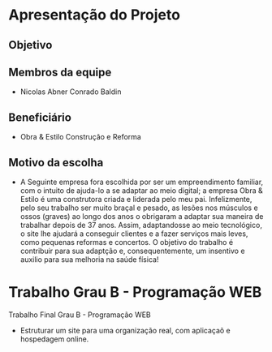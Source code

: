 # Apresentação do Projeto
## Objetivo
## Membros da equipe
- Nicolas Abner Conrado Baldin
## Beneficiário
- Obra & Estilo Construção e Reforma
## Motivo da escolha
- A Seguinte empresa fora escolhida por ser um empreendimento familiar, com o intuito de ajuda-lo a se adaptar ao meio digital; a empresa Obra & Estilo é uma construtora criada e liderada pelo meu pai. Infelizmente, pelo seu trabalho ser muito braçal e pesado, as lesões nos músculos e ossos (graves) ao longo dos anos o obrigaram a adaptar sua maneira de trabalhar depois de 37 anos. Assim, adaptandosse ao meio tecnológico, o site lhe ajudará a conseguir clientes e a fazer serviços mais leves, como pequenas reformas e concertos. O objetivo do trabalho é contribuir para sua adaptção e, consequentemente, um insentivo e auxilio para sua melhoria na saúde física!

# Trabalho Grau B - Programação WEB
Trabalho Final Grau B - Programação WEB
- Estruturar um site para uma organização real, com aplicaçaõ e hospedagem online.
